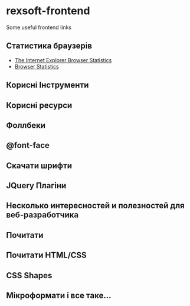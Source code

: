 rexsoft-frontend
================

Some useful frontend links

Статистика браузерів
------
- [The Internet Explorer Browser Statistics](http://www.w3schools.com/browsers/browsers_explorer.asp)
- [Browser Statistics](http://gs.statcounter.com)

Корисні Інструменти
------


Корисні ресурси
------

Фоллбеки
------


@font-face
------


Скачати шрифти
------


JQuery Плагіни
------


Несколько интересностей и полезностей для веб-разработчика
------


Почитати
------


Почитати HTML/CSS
------


CSS Shapes
------


Мікроформати і все таке…
------

